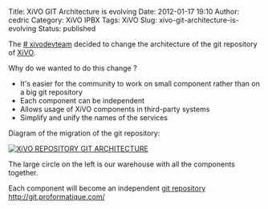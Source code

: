 Title: XiVO GIT Architecture is evolving
Date: 2012-01-17 19:10
Author: cedric
Category: XiVO IPBX
Tags: XiVO
Slug: xivo-git-architecture-is-evolving
Status: published

The [\#
xivodevteam](https://twitter.com/#!/Xivodevteam " # xivodevteam")
decided to change the architecture of the git repository of
[XiVO](/index.php?tag/XiVO).

Why do we wanted to do this change ?

-   It's easier for the community to work on small component rather than
    on a big git repository
-   Each component can be independent
-   Allows usage of XiVO components in third-party systems
-   Simplify and unify the names of the services

Diagram of the migration of the git repository:

[![XiVO REPOSITORY GIT
ARCHITECTURE](/images/blog/git/.xivo-git-architecture_m.jpg "XiVO REPOSITORY GIT ARCHITECTURE, janv. 2012")](/images/blog/git/xivo-git-architecture.png "XiVO REPOSITORY GIT ARCHITECTURE")

The large circle on the left is our warehouse with all the components
together.

Each component will become an independent [git
repository](http://git.proformatique.com/ " git repository ")
http://git.proformatique.com/

</p>


